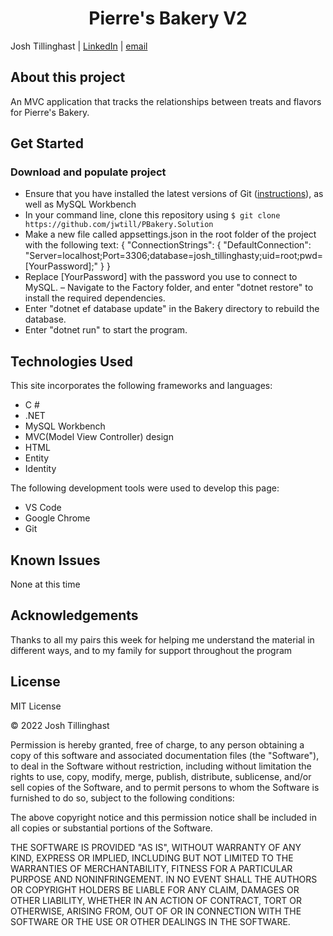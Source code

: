 <h1 align="center">Pierre's Bakery V2</h1>


Josh Tillinghast | [LinkedIn](https://www.linkedin.com/in/jwtill/) | [email](mailto:<jwtill@icloud.com>) 

## About this project
An MVC application that tracks the relationships between treats and  flavors for Pierre's Bakery.
## Get Started
### Download and populate project
- Ensure that you have installed the latest versions of Git ([instructions](https://github.com/git-guides/install-git)), as well as MySQL Workbench
- In your command line, clone this repository using `$ git clone https://github.com/jwtill/PBakery.Solution`
- Make a new file called appsettings.json in the root folder of the project
with the following text:
{
  "ConnectionStrings": {
      "DefaultConnection": "Server=localhost;Port=3306;database=josh_tillinghasty;uid=root;pwd=[YourPassword];"
  }
}
- Replace [YourPassword] with the password you use to connect to MySQL. 
– Navigate to the Factory folder, and enter "dotnet restore" to install the required dependencies.
- Enter "dotnet ef database update" in the Bakery directory to rebuild the database.
- Enter "dotnet run" to start the program.




## Technologies Used

This site incorporates the following frameworks and languages:

- C #
- .NET
- MySQL Workbench
- MVC(Model View Controller) design
- HTML
- Entity
- Identity

The following development tools were used to develop this page:

- VS Code
- Google Chrome
- Git


## Known Issues
None at this time

## Acknowledgements

Thanks to all my pairs this week for helping me understand the material in different ways, and to my family for support throughout the program

## License 

MIT License

© 2022 Josh Tillinghast

Permission is hereby granted, free of charge, to any person obtaining a copy
of this software and associated documentation files (the "Software"), to deal
in the Software without restriction, including without limitation the rights
to use, copy, modify, merge, publish, distribute, sublicense, and/or sell
copies of the Software, and to permit persons to whom the Software is
furnished to do so, subject to the following conditions:

The above copyright notice and this permission notice shall be included in all
copies or substantial portions of the Software.

THE SOFTWARE IS PROVIDED "AS IS", WITHOUT WARRANTY OF ANY KIND, EXPRESS OR
IMPLIED, INCLUDING BUT NOT LIMITED TO THE WARRANTIES OF MERCHANTABILITY,
FITNESS FOR A PARTICULAR PURPOSE AND NONINFRINGEMENT. IN NO EVENT SHALL THE
AUTHORS OR COPYRIGHT HOLDERS BE LIABLE FOR ANY CLAIM, DAMAGES OR OTHER
LIABILITY, WHETHER IN AN ACTION OF CONTRACT, TORT OR OTHERWISE, ARISING FROM,
OUT OF OR IN CONNECTION WITH THE SOFTWARE OR THE USE OR OTHER DEALINGS IN THE
SOFTWARE.
